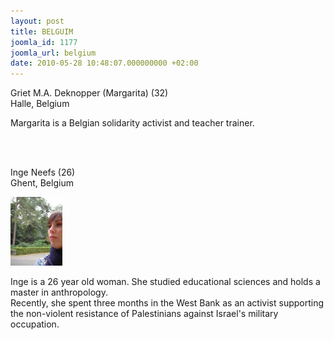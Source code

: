 ```yaml
---
layout: post
title: BELGUIM
joomla_id: 1177
joomla_url: belgium
date: 2010-05-28 10:48:07.000000000 +02:00
---
```

<p>Griet M.A. Deknopper (Margarita) (32)<br />Halle, Belgium</p>
<p>Margarita is a Belgian solidarity activist and teacher trainer.</p>
<p> </p>
<p><br />Inge Neefs (26)<br />Ghent, Belgium</p>
<p><img alt="Inge_Neefs" src="images/stories/passenger/Inge_Neefs.jpg" height="110" width="83" /></p>
<p>Inge is a 26 year old woman. She studied educational sciences and holds a master in anthropology. <br />Recently, she spent three months in the West Bank as an activist supporting the non-violent resistance of Palestinians against Israel's military occupation.</p>
<p> </p>
<p> </p>
